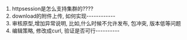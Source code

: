 1. httpsession是怎么支持集群的????
2. download的附件上传, 如何实现------------
3. 审核原型,增加异常说明, 比如,什么时候不允许发布, 包冲突, 版本低等问题
4. 编辑策略, 修改成curl, 验证是否可行----------
